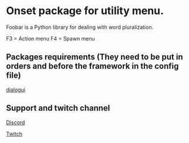 # Onset package for utility menu.
Foobar is a Python library for dealing with word pluralization.

F3 = Action menu
F4 = Spawn menu

## Packages requirements (They need to be put in orders and before the framework in the config file)

[dialogui](httpsdddd//pip.pypa.io/en/stable/)

## Support and twitch channel

[Discord](https://discord.gg/EgWFBDW)

[Twitch](https://www.twitch.tv/tex_fr)
